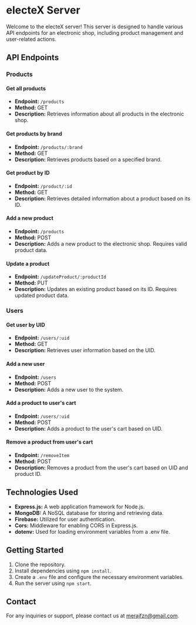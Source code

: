 # electeX Server

Welcome to the electeX server! This server is designed to handle various API endpoints for an electronic shop, including product management and user-related actions.

## API Endpoints

### Products

#### Get all products

- **Endpoint:** `/products`
- **Method:** GET
- **Description:** Retrieves information about all products in the electronic shop.

#### Get products by brand

- **Endpoint:** `/products/:brand`
- **Method:** GET
- **Description:** Retrieves products based on a specified brand.

#### Get product by ID

- **Endpoint:** `/product/:id`
- **Method:** GET
- **Description:** Retrieves detailed information about a product based on its ID.

#### Add a new product

- **Endpoint:** `/products`
- **Method:** POST
- **Description:** Adds a new product to the electronic shop. Requires valid product data.

#### Update a product

- **Endpoint:** `/updateProduct/:productId`
- **Method:** PUT
- **Description:** Updates an existing product based on its ID. Requires updated product data.

### Users

#### Get user by UID

- **Endpoint:** `/users/:uid`
- **Method:** GET
- **Description:** Retrieves user information based on the UID.

#### Add a new user

- **Endpoint:** `/users`
- **Method:** POST
- **Description:** Adds a new user to the system.

#### Add a product to user's cart

- **Endpoint:** `/users/:uid`
- **Method:** POST
- **Description:** Adds a product to the user's cart based on UID.

#### Remove a product from user's cart

- **Endpoint:** `/removeItem`
- **Method:** POST
- **Description:** Removes a product from the user's cart based on UID and product ID.

## Technologies Used

- **Express.js:** A web application framework for Node.js.
- **MongoDB:** A NoSQL database for storing and retrieving data.
- **Firebase:** Utilized for user authentication.
- **Cors:** Middleware for enabling CORS in Express.js.
- **dotenv:** Used for loading environment variables from a .env file.

## Getting Started

1. Clone the repository.
2. Install dependencies using `npm install`.
3. Create a `.env` file and configure the necessary environment variables.
4. Run the server using `npm start`.

## Contact

For any inquiries or support, please contact us at merajfzn@gmail.com.
